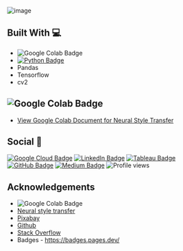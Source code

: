 
![image](https://user-images.githubusercontent.com/96287600/182017976-a23bd826-007a-49aa-9d5d-23df376b4149.png)

## Built With 💻

- ![Google Colab Badge](https://img.shields.io/badge/Google%20Colab-F9AB00?logo=googlecolab&logoColor=fff&style=flat)
- [![Python Badge](https://img.shields.io/badge/Python-3776AB?logo=python&logoColor=fff&style=flat)](https://www.python.org/)
- Pandas
- Tensorflow
- cv2


## ![Google Colab Badge](https://img.shields.io/badge/Google%20Colab-F9AB00?logo=googlecolab&logoColor=fff&style=flat)

- [View Google Colab Document for Neural Style Transfer](https://github.com/abdrauf26/Neural-Style-Transfer/blob/main/Learning_Code_TensorFlow_Neural_Style_Transfer.ipynb)

## Social 📧 

[![Google Cloud Badge](https://img.shields.io/badge/Google%20Cloud-4285F4?logo=googlecloud&logoColor=fff&style=flat)](https://www.cloudskillsboost.google/public_profiles/c2ff4f8e-4f42-4380-b038-73104c7d98fc) [![LinkedIn Badge](https://img.shields.io/badge/LinkedIn-0A66C2?logo=linkedin&logoColor=fff&style=flat)](https://www.linkedin.com/in/abdrauf26/) [![Tableau Badge](https://img.shields.io/badge/Tableau-E97627?logo=tableau&logoColor=fff&style=flat)](https://public.tableau.com/app/profile/mohamed.abdul.rauf) [![GitHub Badge](https://img.shields.io/badge/GitHub-181717?logo=github&logoColor=fff&style=flat)](https://github.com/abdrauf26) [![Medium Badge](https://img.shields.io/badge/Medium-000?logo=medium&logoColor=fff&style=flat)](https://medium.com/@rauf.yusope) ![Profile views](https://gpvc.arturio.dev/abdrauf26) 

## Acknowledgements

- ![Google Colab Badge](https://img.shields.io/badge/Google%20Colab-F9AB00?logo=googlecolab&logoColor=fff&style=flat)
- [Neural style transfer](https://www.tensorflow.org/tutorials/generative/style_transfer)
- [Pixabay](https://pixabay.com/)
- [Github](https://github.com/)
- [Stack Overflow](https://stackoverflow.com/)
- Badges - https://badges.pages.dev/
